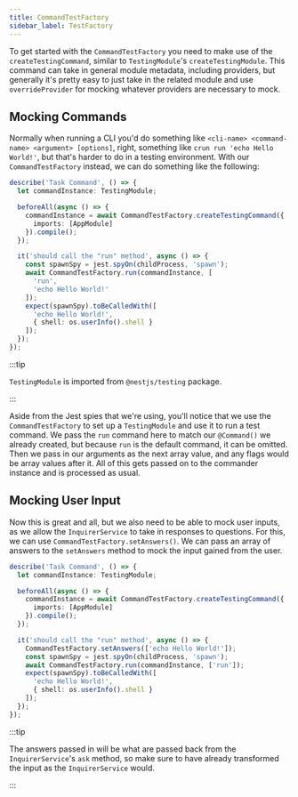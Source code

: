 ```yaml
---
title: CommandTestFactory
sidebar_label: TestFactory
---
```


To get started with the `CommandTestFactory` you need to make use of the `createTestingCommand`, similar to `TestingModule`'s `createTestingModule`. This command can take in general module metadata, including providers, but generally it's pretty easy to just take in the related module and use `overrideProvider` for mocking whatever providers are necessary to mock.

## Mocking Commands

Normally when running a CLI you'd do something like `<cli-name> <command-name> <argument> [options]`, right, something like `crun run 'echo Hello World!'`, but that's harder to do in a testing environment. With our `CommandTestFactory` instead, we can do something like the following:

```typescript title="test/task.command.spec.ts"
describe('Task Command', () => {
  let commandInstance: TestingModule;

  beforeAll(async () => {
    commandInstance = await CommandTestFactory.createTestingCommand({
      imports: [AppModule]
    }).compile();
  });

  it('should call the "run" method', async () => {
    const spawnSpy = jest.spyOn(childProcess, 'spawn');
    await CommandTestFactory.run(commandInstance, [
      'run',
      'echo Hello World!'
    ]);
    expect(spawnSpy).toBeCalledWith([
      'echo Hello World!',
      { shell: os.userInfo().shell }
    ]);
  });
});
```

:::tip

`TestingModule` is imported from `@nestjs/testing` package.

:::

Aside from the Jest spies that we're using, you'll notice that we use the `CommandTestFactory` to set up a `TestingModule` and use it to run a test command. We pass the `run` command here to match our `@Command()` we already created, but because `run` is the default command, it can be omitted. Then we pass in our arguments as the next array value, and any flags would be array values after it. All of this gets passed on to the commander instance and is processed as usual.

## Mocking User Input

Now this is great and all, but we also need to be able to mock user inputs, as we allow the `InquirerService` to take in responses to questions. For this, we can use `CommandTestFactory.setAnswers()`. We can pass an array of answers to the `setAnswers` method to mock the input gained from the user.

```typescript title="test/task.command.spec.ts"
describe('Task Command', () => {
  let commandInstance: TestingModule;

  beforeAll(async () => {
    commandInstance = await CommandTestFactory.createTestingCommand({
      imports: [AppModule]
    }).compile();
  });

  it('should call the "run" method', async () => {
    CommandTestFactory.setAnswers(['echo Hello World!']);
    const spawnSpy = jest.spyOn(childProcess, 'spawn');
    await CommandTestFactory.run(commandInstance, ['run']);
    expect(spawnSpy).toBeCalledWith([
      'echo Hello World!',
      { shell: os.userInfo().shell }
    ]);
  });
});
```

:::tip

The answers passed in will be what are passed back from the `InquirerService`'s `ask` method, so make sure to have already transformed the input as the `InquirerService` would.

:::
